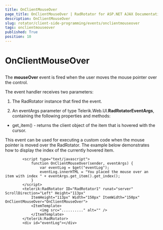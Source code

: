 ```yaml
---
title: OnClientMouseOver
page_title: OnClientMouseOver | RadRotator for ASP.NET AJAX Documentation
description: OnClientMouseOver
slug: rotator/client-side-programming/events/onclientmouseover
tags: onclientmouseover
published: True
position: 10
---
```


# OnClientMouseOver



## 

The **mouseOver** event is fired when the user moves the mouse pointer over the control.

The event handler receives two parameters:

1. The RadRotator instance that fired the event.

1. An eventArgs parameter of type Telerik.Web.UI.**RadRotatorEventArgs**, containing the following properties and methods:

* get_item() - returns the client object of the item that is hovered with the cursor.

This event can be used for executing a custom code when the mouse pointer is moved over the RadRotator. The example below demonstrates how to display the index of the currently hovered item.

````ASPNET
		<script type="text/javascript">
			function OnClientMouseOver(sender, eventArgs) {
				var eventLog = $get("eventLog");
				eventLog.innerHTML = "You placed the mouse over an item with index " + eventArgs.get_item().get_index();
			}
		</script>
		<telerik:RadRotator ID="RadRotator1" runat="server" ScrollDirection="Left" Height="113px"
			ItemHeight="113px" Width="150px" ItemWidth="150px" OnClientMouseOver="OnClientMouseOver">
			<ItemTemplate>
				<img src=".........." alt="" />
			</ItemTemplate>
		</telerik:RadRotator>
		<div id="eventLog"></div>
````


